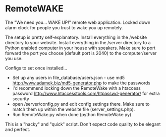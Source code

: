 RemoteWAKE
==========

The "We need you... WAKE UP!" remote web application. Locked down alarm clock for people you trust to wake you up remotely.

The setup is pretty self-explanatory. Install everything in the /website directory to your website.
Install everything in the /server directory to a Python enabled computer in your house with speakers. Make sure to port forward the port you choose (default port is 2040) to the computer/server you use.

Configs to set once installed...

- Set up any users in file_database/users.json - use md5 http://www.adamek.biz/md5-generator.php to make the passwords
- I'd recommend locking down the RemoteWake with a htaccess password http://www.htaccesstools.com/htpasswd-generator/ for extra security
- open /server/config.py and edit config settings there. Make sure to match them up within the website file (server_settings.php).
- Run RemoteWake.py when done (python RemoteWake.py)

This is a "hacky" and "quick" script. Don't expect code quality to be elegant and perfect.
